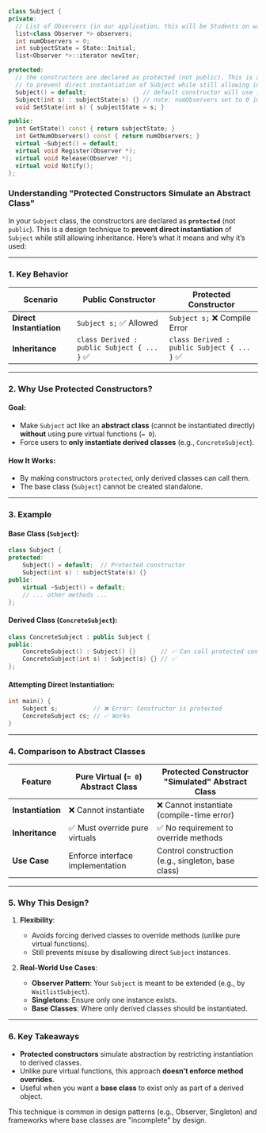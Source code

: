 ```cpp
class Subject {
private:
  // List of Observers (in our application, this will be Students on wait-list)
  list<class Observer *> observers;
  int numObservers = 0;
  int subjectState = State::Initial;
  list<Observer *>::iterator newIter;

protected:
  // the constructors are declared as protected (not public). This is a design technique
  // to prevent direct instantiation of Subject while still allowing inheritance.
  Subject() = default;                // default constructor will use initialization
  Subject(int s) : subjectState(s) {} // note: numObservers set to 0 in in-class initialization
  void SetState(int s) { subjectState = s; }

public:
  int GetState() const { return subjectState; }
  int GetNumObservers() const { return numObservers; }
  virtual ~Subject() = default;
  virtual void Register(Observer *);
  virtual void Release(Observer *);
  virtual void Notify();
};
```

### **Understanding "Protected Constructors Simulate an Abstract Class"**

In your `Subject` class, the constructors are declared as **`protected`** (not `public`).
This is a design technique to **prevent direct instantiation** of `Subject` while still
allowing inheritance. Here’s what it means and why it’s used:

---

### **1. Key Behavior**

| Scenario                 | Public Constructor                          | Protected Constructor                       |
| ------------------------ | ------------------------------------------- | ------------------------------------------- |
| **Direct Instantiation** | `Subject s;` ✅ Allowed                     | `Subject s;` ❌ Compile Error               |
| **Inheritance**          | `class Derived : public Subject { ... }` ✅ | `class Derived : public Subject { ... }` ✅ |

---

### **2. Why Use Protected Constructors?**

#### **Goal**:

- Make `Subject` act like an **abstract class** (cannot be instantiated directly) **without** using pure virtual functions (`= 0`).
- Force users to **only instantiate derived classes** (e.g., `ConcreteSubject`).

#### **How It Works**:

- By making constructors `protected`, only derived classes can call them.
- The base class (`Subject`) cannot be created standalone.

---

### **3. Example**

#### **Base Class (`Subject`)**:

```cpp
class Subject {
protected:
    Subject() = default;  // Protected constructor
    Subject(int s) : subjectState(s) {}
public:
    virtual ~Subject() = default;
    // ... other methods ...
};
```

#### **Derived Class (`ConcreteSubject`)**:

```cpp
class ConcreteSubject : public Subject {
public:
    ConcreteSubject() : Subject() {}       // ✅ Can call protected constructor
    ConcreteSubject(int s) : Subject(s) {} // ✅
};
```

#### **Attempting Direct Instantiation**:

```cpp
int main() {
    Subject s;          // ❌ Error: Constructor is protected
    ConcreteSubject cs; // ✅ Works
}
```

---

### **4. Comparison to Abstract Classes**

| Feature           | Pure Virtual (`= 0`) Abstract Class | Protected Constructor "Simulated" Abstract Class   |
| ----------------- | ----------------------------------- | -------------------------------------------------- |
| **Instantiation** | ❌ Cannot instantiate               | ❌ Cannot instantiate (compile-time error)         |
| **Inheritance**   | ✅ Must override pure virtuals      | ✅ No requirement to override methods              |
| **Use Case**      | Enforce interface implementation    | Control construction (e.g., singleton, base class) |

---

### **5. Why This Design?**

1. **Flexibility**:
   - Avoids forcing derived classes to override methods (unlike pure virtual functions).
   - Still prevents misuse by disallowing direct `Subject` instances.

2. **Real-World Use Cases**:
   - **Observer Pattern**: Your `Subject` is meant to be extended (e.g., by `WaitlistSubject`).
   - **Singletons**: Ensure only one instance exists.
   - **Base Classes**: Where only derived classes should be instantiated.

---

### **6. Key Takeaways**

- **Protected constructors** simulate abstraction by restricting instantiation to derived classes.
- Unlike pure virtual functions, this approach **doesn’t enforce method overrides**.
- Useful when you want a **base class** to exist only as part of a derived object.

This technique is common in design patterns (e.g., Observer, Singleton) and frameworks where base classes are "incomplete" by design.

